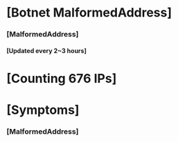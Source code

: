 # [Botnet MalformedAddress]
### [MalformedAddress]
#### [Updated every 2~3 hours]

# [Counting 676 IPs]

# [Symptoms] 
###   [MalformedAddress]
